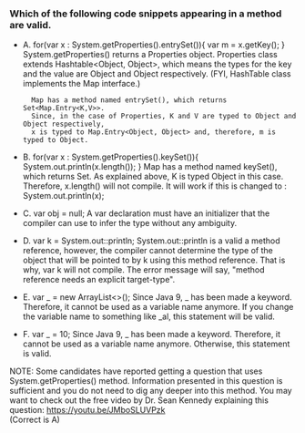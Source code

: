 ### Which of the following code snippets appearing in a method are valid.

* A. for(var x : System.getProperties().entrySet()){
         var m = x.getKey();
        }
        System.getProperties() returns a Properties object.
        Properties class extends Hashtable<Object, Object>, which means
        the types for the key and the value are Object and Object respectively.
        (FYI, HashTable class implements the Map interface.)

        Map has a method named entrySet(), which returns Set<Map.Entry<K,V>>.
        Since, in the case of Properties, K and V are typed to Object and Object respectively,
        x is typed to Map.Entry<Object, Object> and, therefore, m is typed to Object.
        
* B. for(var x : System.getProperties().keySet()){
            System.out.println(x.length());
        }
    Map has a method named keySet(), which returns Set<K>. As explained above,
    K is typed Object in this case. Therefore, x.length() will not compile.
    It will work if this is changed to :   System.out.println(x);
* C. var obj = null;
    A var declaration must have an initializer that the compiler can use to infer the type without any ambiguity.
* D. var k = System.out::println;
        System.out::println is a valid a method reference, however,
        the compiler cannot determine the type of the object that will be pointed
        to by k using this method reference. That is why, var k will not compile.
        The error message will say, "method reference needs an explicit target-type".
* E. var _ = new ArrayList<>();
    Since Java 9, _ has been made a keyword. Therefore, it cannot be used as a variable name anymore.
    If you change the variable name to something like _al, this statement will be valid.
* F. var _  = 10;
    Since Java 9, _ has been made a keyword. Therefore,
    it cannot be used as a variable name anymore. Otherwise, this statement is valid.
    
NOTE: Some candidates have reported getting a question
    that uses System.getProperties() method. Information presented in this question
    is sufficient and you do not need to dig any deeper into this method.
    You may want to check out the free video by Dr. Sean Kennedy explaining this question: https://youtu.be/JMboSLUVPzk  
(Correct is A)